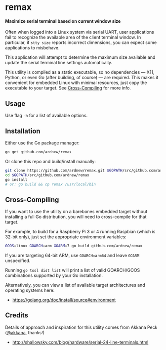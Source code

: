 # remax
#### Maximize serial terminal based on current window size

Often when logged into a Linux system via serial UART, user applications fail to recognize the available area of the client terminal window. In particular, if `stty size` reports incorrect dimensions, you can expect some applications to misbehave.

This application will attempt to determine the maximum size available and update the serial terminal line settings automatically.

This utility is compiled as a static executable, so no dependencies — X11, Python, or even Go (after building, of course) — are required. This makes it convenient for embedded Linux with minimal resources, just copy the executable to your target. See [Cross-Compiling](#cross-compiling) for more info.


## Usage
Use flag `-h` for a list of available options.

## Installation
Either use the Go package manager:
```sh
go get github.com/ardnew/remax
```
Or clone this repo and build/install manually:
```sh
git clone https://github.com/ardnew/remax.git $GOPATH/src/github.com/ardnew/remax
cd $GOPATH/src/github.com/ardnew/remax
go install
# or: go build && cp remax /usr/local/bin
```

## Cross-Compiling
If you want to use the utility on a barebones embedded target without installing a full Go distribution, you will need to cross-compile for that target.

For example, to build for a Raspberry Pi 3 or 4 running Raspbian (which is 32-bit only), just set the appropriate environment variables:
```sh
GOOS=linux GOARCH=arm GOARM=7 go build github.com/ardnew/remax
```

If you are targeting 64-bit ARM, use `GOARCH=arm64` and leave `GOARM` unspecified. 

Running `go tool dist list` will print a list of valid GOARCH/GOOS combinations supported by your Go installation.

Alternatively, you can view a list of available target architectures and operating systems here:
- https://golang.org/doc/install/source#environment

## Credits
Details of approach and inspiration for this utility comes from Akkana Peck ([@akkana](https://github.com/akkana), thanks!)
- http://shallowsky.com/blog/hardware/serial-24-line-terminals.html

